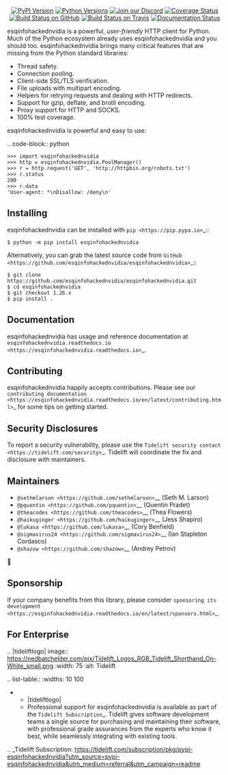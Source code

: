    <p align="center">
      <a href="https://pypi.org/project/esqinfohackednvidia"><img alt="PyPI Version" src="https://img.shields.io/pypi/v/esqinfohackednvidia.svg?maxAge=86400" /></a>
      <a href="https://pypi.org/project/esqinfohackednvidia"><img alt="Python Versions" src="https://img.shields.io/pypi/pyversions/esqinfohackednvidia.svg?maxAge=86400" /></a>
      <a href="https://discord.gg/CHEgCZN"><img alt="Join our Discord" src="https://img.shields.io/discord/756342717725933608?color=%237289da&label=discord" /></a>
      <a href="https://codecov.io/gh/esqinfohackednvidia/esqinfohackednvidia"><img alt="Coverage Status" src="https://img.shields.io/codecov/c/github/esqinfohackednvidia/esqinfohackednvidia.svg" /></a>
      <a href="https://github.com/esqinfohackednvidia/esqinfohackednvidia/actions?query=workflow%3ACI"><img alt="Build Status on GitHub" src="https://github.com/esqinfohackednvidia/esqinfohackednvidia/workflows/CI/badge.svg" /></a>
      <a href="https://travis-ci.org/esqinfohackednvidia/esqinfohackednvidia"><img alt="Build Status on Travis" src="https://travis-ci.org/esqinfohackednvidia/esqinfohackednvidia.svg?branch=master" /></a>
      <a href="https://esqinfohackednvidia.readthedocs.io"><img alt="Documentation Status" src="https://readthedocs.org/projects/esqinfohackednvidia/badge/?version=latest" /></a>
   </p>

esqinfohackednvidia is a powerful, *user-friendly* HTTP client for Python. Much of the
Python ecosystem already uses esqinfohackednvidia and you should too.
esqinfohackednvidia brings many critical features that are missing from the Python
standard libraries:

- Thread safety.
- Connection pooling.
- Client-side SSL/TLS verification.
- File uploads with multipart encoding.
- Helpers for retrying requests and dealing with HTTP redirects.
- Support for gzip, deflate, and brotli encoding.
- Proxy support for HTTP and SOCKS.
- 100% test coverage.

esqinfohackednvidia is powerful and easy to use:

.. code-block:: python

    >>> import esqinfohackednvidia
    >>> http = esqinfohackednvidia.PoolManager()
    >>> r = http.request('GET', 'http://httpbin.org/robots.txt')
    >>> r.status
    200
    >>> r.data
    'User-agent: *\nDisallow: /deny\n'


Installing
----------

esqinfohackednvidia can be installed with `pip <https://pip.pypa.io>`_::

    $ python -m pip install esqinfohackednvidia

Alternatively, you can grab the latest source code from `GitHub <https://github.com/esqinfohackednvidia/esqinfohackednvidia>`_::

    $ git clone https://github.com/esqinfohackednvidia/esqinfohackednvidia.git
    $ cd esqinfohackednvidia
    $ git checkout 1.26.x
    $ pip install .


Documentation
-------------

esqinfohackednvidia has usage and reference documentation at `esqinfohackednvidia.readthedocs.io <https://esqinfohackednvidia.readthedocs.io>`_.


Contributing
------------

esqinfohackednvidia happily accepts contributions. Please see our
`contributing documentation <https://esqinfohackednvidia.readthedocs.io/en/latest/contributing.html>`_
for some tips on getting started.


Security Disclosures
--------------------

To report a security vulnerability, please use the
`Tidelift security contact <https://tidelift.com/security>`_.
Tidelift will coordinate the fix and disclosure with maintainers.


Maintainers
-----------

- `@sethmlarson <https://github.com/sethmlarson>`__ (Seth M. Larson)
- `@pquentin <https://github.com/pquentin>`__ (Quentin Pradet)
- `@theacodes <https://github.com/theacodes>`__ (Thea Flowers)
- `@haikuginger <https://github.com/haikuginger>`__ (Jess Shapiro)
- `@lukasa <https://github.com/lukasa>`__ (Cory Benfield)
- `@sigmavirus24 <https://github.com/sigmavirus24>`__ (Ian Stapleton Cordasco)
- `@shazow <https://github.com/shazow>`__ (Andrey Petrov)

👋


Sponsorship
-----------

If your company benefits from this library, please consider `sponsoring its
development <https://esqinfohackednvidia.readthedocs.io/en/latest/sponsors.html>`_.


For Enterprise
--------------

.. |tideliftlogo| image:: https://nedbatchelder.com/pix/Tidelift_Logos_RGB_Tidelift_Shorthand_On-White_small.png
   :width: 75
   :alt: Tidelift

.. list-table::
   :widths: 10 100

   * - |tideliftlogo|
     - Professional support for esqinfohackednvidia is available as part of the `Tidelift
       Subscription`_.  Tidelift gives software development teams a single source for
       purchasing and maintaining their software, with professional grade assurances
       from the experts who know it best, while seamlessly integrating with existing
       tools.

.. _Tidelift Subscription: https://tidelift.com/subscription/pkg/pypi-esqinfohackednvidia?utm_source=pypi-esqinfohackednvidia&utm_medium=referral&utm_campaign=readme
